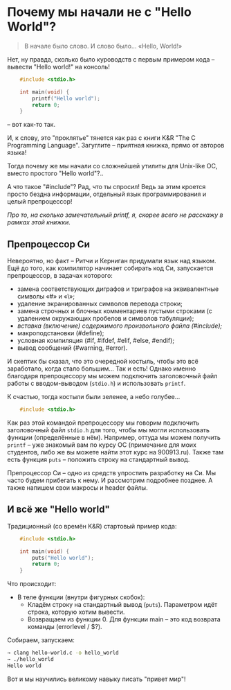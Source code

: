 # Почему мы начали не с "Hello World"?

> В начале было слово. И слово было... «Hello, World!»

Нет, ну правда, сколько было куроводств с первым примером кода – вывести
"Hello world!" на консоль!

```C
    #include <stdio.h>

    int main(void) {
        printf("Hello world");
        return 0;
    }
```

– вот как-то так.

И, к слову, это "проклятье" тянется как раз с книги K&R "The C Programming Language".
Загуглите – приятная книжка, прямо от авторов языка!

Тогда почему же мы начали со сложнейшей утилиты для Unix-like ОС, вместо простого
"Hello world"?..

А что такое "#include"? Рад, что ты спросил! Ведь за этим кроется просто бездна
информации, отдельный язык программирования и целый препроцессор!

*Про то, на сколько замечательный printf, я, скорее всего не расскажу в рамках
этой книжки.*

## Препроцессор Си

Невероятно, но факт – Ритчи и Керниган придумали язык над языком. Ещё до того,
как компилятор начинает собирать код Си, запускается препроцессор, в задачах которого:

- замена соответствующих диграфов и триграфов на эквивалентные символы «#» и «\\»;
- удаление экранированных символов перевода строки;
- замена строчных и блочных комментариев пустыми строками
  (с удалением окружающих пробелов и символов табуляции);
- *вставка (включение) содержимого произвольного файла (#include);*
- макроподстановки (#define);
- условная компиляция (#if, #ifdef, #elif, #else, #endif);
- вывод сообщений (#warning, #error).

И скептик бы сказал, что это очередной костыль, чтобы это всё заработало, когда
стало большим... Так и есть! Однако именно благодаря препроцессору мы можем
подключить заголовочный файл работы с вводом-выводом (`stdio.h`) и использовать
`printf`.

К счастью, тогда костыли были зеленее, а небо голубее...

```C
    #include <stdio.h>
```

Как раз этой командой препроцессору мы говорим подключить заголовочный файл
`stdio.h` для того, чтобы мы могли использовать функции (определённые в нём).
Например, оттуда мы можем получить `printf` – уже знакомый вам по курсу ОС
(примечание для моих студентов, либо же вы можете найти этот курс на 900913.ru).
Также там есть функция `puts` – положить строку на стандартный вывод.

Препроцессор Си – одно из средств упростить разработку на Си. Мы часто будем
прибегать к нему. И рассмотрим подробнее позднее. А также напишем свои
макросы и header файлы.

## И всё же "Hello world"

Традиционный (со времён K&R) стартовый пример кода:

```C
    #include <stdio.h>

    int main(void) {
        puts("Hello world");
        return 0;
    }
```

Что происходит:
- В теле функции (внутри фигурных скобок):
  - Кладём строку на стандартный вывод (`puts`). Параметром идёт строка, которую
    хотим вывести.
  - Возвращаем из функции 0. Для функции main – это код возврата команды
    (errorlevel / $?).

Собираем, запускаем:

```Bash
→ clang hello-world.c -o hello_world
→ ./hello_world
Hello world
```

Вот и мы научились великому навыку писать "привет мир"!
